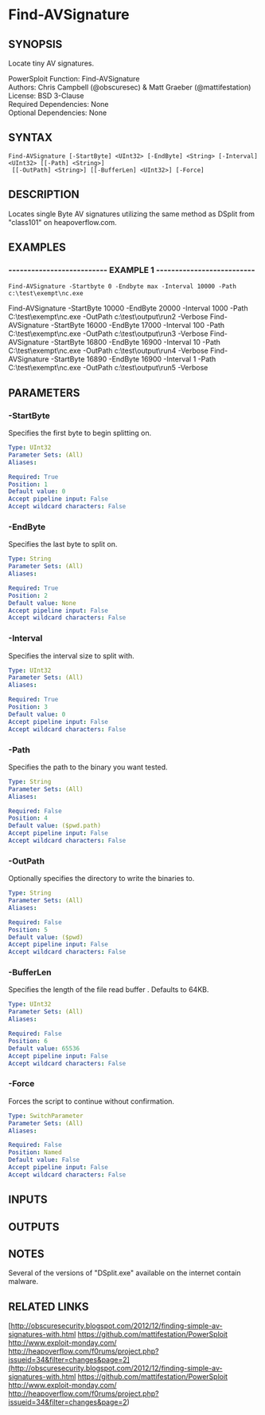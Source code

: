 # Find-AVSignature

## SYNOPSIS
Locate tiny AV signatures.

PowerSploit Function: Find-AVSignature  
Authors: Chris Campbell (@obscuresec) & Matt Graeber (@mattifestation)  
License: BSD 3-Clause  
Required Dependencies: None  
Optional Dependencies: None

## SYNTAX

```
Find-AVSignature [-StartByte] <UInt32> [-EndByte] <String> [-Interval] <UInt32> [[-Path] <String>]
 [[-OutPath] <String>] [[-BufferLen] <UInt32>] [-Force]
```

## DESCRIPTION
Locates single Byte AV signatures utilizing the same method as DSplit from "class101" on heapoverflow.com.

## EXAMPLES

### -------------------------- EXAMPLE 1 --------------------------
```
Find-AVSignature -Startbyte 0 -Endbyte max -Interval 10000 -Path c:\test\exempt\nc.exe
```

Find-AVSignature -StartByte 10000 -EndByte 20000 -Interval 1000 -Path C:\test\exempt\nc.exe -OutPath c:\test\output\run2 -Verbose
Find-AVSignature -StartByte 16000 -EndByte 17000 -Interval 100 -Path C:\test\exempt\nc.exe -OutPath c:\test\output\run3 -Verbose
Find-AVSignature -StartByte 16800 -EndByte 16900 -Interval 10 -Path C:\test\exempt\nc.exe -OutPath c:\test\output\run4 -Verbose
Find-AVSignature -StartByte 16890 -EndByte 16900 -Interval 1 -Path C:\test\exempt\nc.exe -OutPath c:\test\output\run5 -Verbose

## PARAMETERS

### -StartByte
Specifies the first byte to begin splitting on.

```yaml
Type: UInt32
Parameter Sets: (All)
Aliases: 

Required: True
Position: 1
Default value: 0
Accept pipeline input: False
Accept wildcard characters: False
```

### -EndByte
Specifies the last byte to split on.

```yaml
Type: String
Parameter Sets: (All)
Aliases: 

Required: True
Position: 2
Default value: None
Accept pipeline input: False
Accept wildcard characters: False
```

### -Interval
Specifies the interval size to split with.

```yaml
Type: UInt32
Parameter Sets: (All)
Aliases: 

Required: True
Position: 3
Default value: 0
Accept pipeline input: False
Accept wildcard characters: False
```

### -Path
Specifies the path to the binary you want tested.

```yaml
Type: String
Parameter Sets: (All)
Aliases: 

Required: False
Position: 4
Default value: ($pwd.path)
Accept pipeline input: False
Accept wildcard characters: False
```

### -OutPath
Optionally specifies the directory to write the binaries to.

```yaml
Type: String
Parameter Sets: (All)
Aliases: 

Required: False
Position: 5
Default value: ($pwd)
Accept pipeline input: False
Accept wildcard characters: False
```

### -BufferLen
Specifies the length of the file read buffer . 
Defaults to 64KB.

```yaml
Type: UInt32
Parameter Sets: (All)
Aliases: 

Required: False
Position: 6
Default value: 65536
Accept pipeline input: False
Accept wildcard characters: False
```

### -Force
Forces the script to continue without confirmation.

```yaml
Type: SwitchParameter
Parameter Sets: (All)
Aliases: 

Required: False
Position: Named
Default value: False
Accept pipeline input: False
Accept wildcard characters: False
```

## INPUTS

## OUTPUTS

## NOTES
Several of the versions of "DSplit.exe" available on the internet contain malware.

## RELATED LINKS

[http://obscuresecurity.blogspot.com/2012/12/finding-simple-av-signatures-with.html
https://github.com/mattifestation/PowerSploit
http://www.exploit-monday.com/
http://heapoverflow.com/f0rums/project.php?issueid=34&filter=changes&page=2](http://obscuresecurity.blogspot.com/2012/12/finding-simple-av-signatures-with.html
https://github.com/mattifestation/PowerSploit
http://www.exploit-monday.com/
http://heapoverflow.com/f0rums/project.php?issueid=34&filter=changes&page=2)

